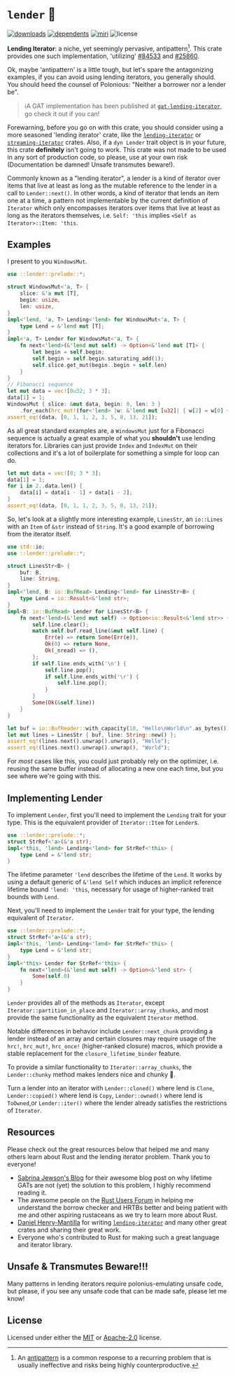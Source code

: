 # `lender` 🙂

[![downloads](https://img.shields.io/crates/d/lender)](https://crates.io/crates/lender)
[![dependents](https://img.shields.io/librariesio/dependents/cargo/lender)](https://crates.io/crates/lender/reverse_dependencies)
[![miri](https://img.shields.io/github/actions/workflow/status/WanderLanz/Lender/test.yml?label=miri)](https://github.com/WanderLanz/Lender/actions/workflows/test.yml)
![license](https://img.shields.io/crates/l/lender)

**Lending Iterator**: a niche, yet seemingly pervasive, antipattern[^1].
This crate provides one such implementation, 'utilizing' [#84533](https://github.com/rust-lang/rust/issues/84533) and [#25860](https://github.com/rust-lang/rust/issues/25860).

Ok, maybe 'antipattern' is a little tough, but let's spare the antagonizing examples, if you can avoid using lending iterators, you generally should.
You should heed the counsel of Polonious: "Neither a borrower nor a lender be".

> ℹ️A GAT implementation has been published at [`gat-lending-iterator`], go check it out if you can!

Forewarning, before you go on with this crate, you should consider using a more seasoned 'lending iterator' crate, like the [`lending-iterator`] or [`streaming-iterator`] crates.
Also, if a `dyn Lender` trait object is in your future, this crate **definitely** isn't going to work.
This crate was not made to be used in any sort of production code, so please, use at your own risk (Documentation be damned! Unsafe transmutes beware!).

Commonly known as a "lending iterator", a lender is a kind of iterator over items
that live at least as long as the mutable reference to the lender in a call to `Lender::next()`.
In other words, a kind of iterator that lends an item one at a time, a pattern not implementable
by the current definition of `Iterator` which only encompasses iterators over items that live at least
as long as the iterators themselves, i.e. `Self: 'this` implies `<Self as Iterator>::Item: 'this`.

## Examples

I present to you `WindowsMut`.

```rust
use ::lender::prelude::*;

struct WindowsMut<'a, T> {
    slice: &'a mut [T],
    begin: usize,
    len: usize,
}
impl<'lend, 'a, T> Lending<'lend> for WindowsMut<'a, T> {
    type Lend = &'lend mut [T];
}
impl<'a, T> Lender for WindowsMut<'a, T> {
    fn next<'lend>(&'lend mut self) -> Option<&'lend mut [T]> {
        let begin = self.begin;
        self.begin = self.begin.saturating_add(1);
        self.slice.get_mut(begin..begin + self.len)
    }
}
// Fibonacci sequence
let mut data = vec![0u32; 3 * 3];
data[1] = 1;
WindowsMut { slice: &mut data, begin: 0, len: 3 }
    .for_each(hrc_mut!(for<'lend> |w: &'lend mut [u32]| { w[2] = w[0] + w[1] }));
assert_eq!(data, [0, 1, 1, 2, 3, 5, 8, 13, 21]);
```

As all great standard examples are, a `WindowsMut` just for a Fibonacci sequence is actually a great example of what you **shouldn't** use lending iterators for.
Libraries can just provide `Index` and `IndexMut` on their collections and it's a lot of boilerplate for something a simple for loop can do.

```rust
let mut data = vec![0; 3 * 3];
data[1] = 1;
for i in 2..data.len() {
    data[i] = data[i - 1] + data[i - 2];
}
assert_eq!(data, [0, 1, 1, 2, 3, 5, 8, 13, 21]);
```

So, let's look at a slightly more interesting example, `LinesStr`, an `io::Lines` with an `Item` of `&str` instead of `String`.
It's a good example of borrowing from the iterator itself.

```rust
use std::io;
use ::lender::prelude::*;

struct LinesStr<B> {
    buf: B,
    line: String,
}
impl<'lend, B: io::BufRead> Lending<'lend> for LinesStr<B> {
    type Lend = io::Result<&'lend str>;
}
impl<B: io::BufRead> Lender for LinesStr<B> {
    fn next<'lend>(&'lend mut self) -> Option<io::Result<&'lend str>> {
        self.line.clear();
        match self.buf.read_line(&mut self.line) {
            Err(e) => return Some(Err(e)),
            Ok(0) => return None,
            Ok(_nread) => (),
        };
        if self.line.ends_with('\n') {
            self.line.pop();
            if self.line.ends_with('\r') {
                self.line.pop();
            }
        }
        Some(Ok(&self.line))
    }
}

let buf = io::BufReader::with_capacity(10, "Hello\nWorld\n".as_bytes());
let mut lines = LinesStr { buf, line: String::new() };
assert_eq!(lines.next().unwrap().unwrap(), "Hello");
assert_eq!(lines.next().unwrap().unwrap(), "World");
```

For *most* cases like this, you could just probably rely on the optimizer, i.e. reusing the same buffer instead of allocating a new one each time,
but you see where we're going with this.

## Implementing Lender

To implement `Lender`, first you'll need to implement the `Lending` trait for your type.
This is the equivalent provider of `Iterator::Item` for `Lender`s.

```rust
use ::lender::prelude::*;
struct StrRef<'a>(&'a str);
impl<'this, 'lend> Lending<'lend> for StrRef<'this> {
    type Lend = &'lend str;
}
```

The lifetime parameter `'lend` describes the lifetime of the `Lend`.
It works by using a default generic of `&'lend Self` which induces an implicit reference lifetime bound `'lend: 'this`,
necessary for usage of higher-ranked trait bounds with `Lend`.

Next, you'll need to implement the `Lender` trait for your type, the lending equivalent of `Iterator`.

```rust
use ::lender::prelude::*;
struct StrRef<'a>(&'a str);
impl<'this, 'lend> Lending<'lend> for StrRef<'this> {
    type Lend = &'lend str;
}
impl<'this> Lender for StrRef<'this> {
    fn next<'lend>(&'lend mut self) -> Option<&'lend str> {
        Some(self.0)
    }
}
```

`Lender` provides all of the methods as `Iterator`, except `Iterator::partition_in_place` and `Iterator::array_chunks`,
and most provide the same functionality as the equivalent `Iterator` method.

Notable differences in behavior include `Lender::next_chunk` providing a lender instead of an array
and certain closures may require usage of the `hrc!`, `hrc_mut!`, `hrc_once!` (higher-ranked closure) macros,
which provide a stable replacement for the `closure_lifetime_binder` feature.

To provide a similar functionality to `Iterator::array_chunks`, the `Lender::chunky` method makes lenders nice and chunky 🙂.

Turn a lender into an iterator with `Lender::cloned()` where lend is `Clone`, `Lender::copied()` where lend is `Copy`,
`Lender::owned()` where lend is `ToOwned`,or `Lender::iter()` where the lender already satisfies the restrictions of `Iterator`.

## Resources

Please check out the great resources below that helped me and many others learn about Rust and the lending iterator problem. Thank you to everyone!

- [Sabrina Jewson's Blog](https://sabrinajewson.org/blog/the-better-alternative-to-lifetime-gats) for their awesome
blog post on why lifetime GATs are not (yet) the solution to this problem, I highly recommend reading it.
- The awesome people on the [Rust Users Forum](https://users.rust-lang.org/) in helping me understand the borrow checker and HRTBs better
and being patient with me and other aspiring rustaceans as we try to learn more about Rust.
- [Daniel Henry-Mantilla](https://github.com/danielhenrymantilla) for writing [`lending-iterator`] and many other great crates and sharing their great work.
- Everyone who's contributed to Rust for making such a great language and iterator library.

<!-- markdownlint-disable MD026 -->
## Unsafe & Transmutes Beware!!!

Many patterns in lending iterators require polonius-emulating unsafe code, but please, if you see any unsafe code that can be made safe, please let me know!

## License

Licensed under either the [MIT](/LICENSE-MIT.txt) or [Apache-2.0](/LICENSE-APACHE.txt) license.

[^1]: An [antipattern](https://en.wikipedia.org/wiki/Anti-pattern) is a common response to a recurring problem that is usually ineffective and risks being highly counterproductive.

[`lending-iterator`]: https://crates.io/crates/lending-iterator
[`streaming-iterator`]: https://crates.io/crates/streaming-iterator
[`gat-lending-iterator`]: https://crates.io/crates/gat-lending-iterator
